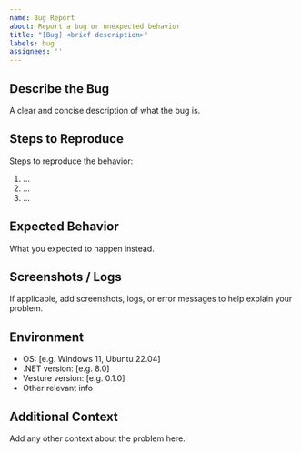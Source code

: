 ```yaml
---
name: Bug Report
about: Report a bug or unexpected behavior
title: "[Bug] <brief description>"
labels: bug
assignees: ''
---
```


## Describe the Bug

A clear and concise description of what the bug is.

## Steps to Reproduce

Steps to reproduce the behavior:
1. ...
2. ...
3. ...

## Expected Behavior

What you expected to happen instead.

## Screenshots / Logs

If applicable, add screenshots, logs, or error messages to help explain your problem.

## Environment

- OS: [e.g. Windows 11, Ubuntu 22.04]
- .NET version: [e.g. 8.0]
- Vesture version: [e.g. 0.1.0]
- Other relevant info

## Additional Context

Add any other context about the problem here.
